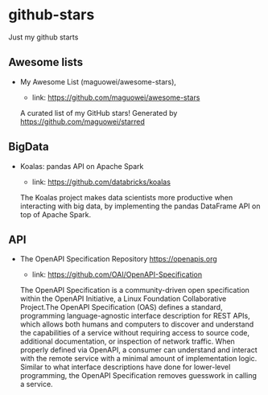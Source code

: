 # github-stars

Just my github starts

## Awesome lists

- My Awesome List (maguowei/awesome-stars), 
    - link: https://github.com/maguowei/awesome-stars
    
    A curated list of my GitHub stars! Generated by https://github.com/maguowei/starred


## BigData

-  Koalas: pandas API on Apache Spark 
    - link: https://github.com/databricks/koalas
    
    The Koalas project makes data scientists more productive when interacting with big data, by implementing the pandas DataFrame API on top of Apache Spark.

## API

- The OpenAPI Specification Repository https://openapis.org
    - link: https://github.com/OAI/OpenAPI-Specification
    
    The OpenAPI Specification is a community-driven open specification within the OpenAPI Initiative, a Linux Foundation Collaborative Project.The OpenAPI Specification (OAS) defines a standard, programming language-agnostic interface description for REST APIs, which allows both humans and computers to discover and understand the capabilities of a service without requiring access to source code, additional documentation, or inspection of network traffic. When properly defined via OpenAPI, a consumer can understand and interact with the remote service with a minimal amount of implementation logic. Similar to what interface descriptions have done for lower-level programming, the OpenAPI Specification removes guesswork in calling a service.
